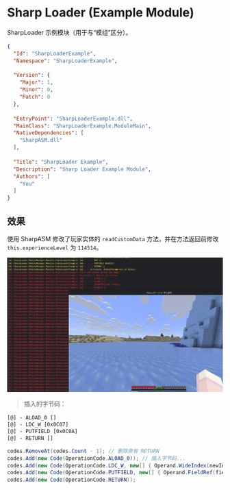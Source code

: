 # Sharp Loader (Example Module)

SharpLoader 示例模块（用于与“模组”区分）。

```json
{
  "Id": "SharpLoaderExample",
  "Namespace": "SharpLoaderExample",

  "Version": {
    "Major": 1,
    "Minor": 0,
    "Patch": 0
  },

  "EntryPoint": "SharpLoaderExample.dll",
  "MainClass": "SharpLoaderExample.ModuleMain",
  "NativeDependencies": [
    "SharpASM.dll"
  ],

  "Title": "SharpLoader Example",
  "Description": "Sharp Loader Example Module",
  "Authors": [
    "You"
  ]
}
```

## 效果

使用 SharpASM 修改了玩家实体的 `readCustomData` 方法，并在方法返回前修改 `this.experienceLevel` 为 `114514`。

![MINECRAFT](README.png)

> 插入的字节码：

```text
[@] - ALOAD_0 [] 
[@] - LDC_W [0x0C07] 
[@] - PUTFIELD [0x0C0A] 
[@] - RETURN [] 
```

```csharp
codes.RemoveAt(codes.Count - 1); // 删除原有 RETURN 
codes.Add(new Code(OperationCode.ALOAD_0)); // 插入字节码...
codes.Add(new Code(OperationCode.LDC_W, new[] { Operand.WideIndex(newIndex) }));
codes.Add(new Code(OperationCode.PUTFIELD, new[] { Operand.FieldRef(fieldRefIndex) }));
codes.Add(new Code(OperationCode.RETURN));
```

